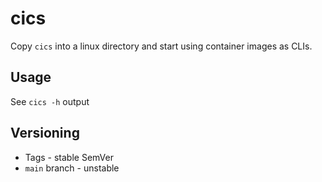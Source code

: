 # cics

Copy `cics` into a linux directory and start using container images as CLIs.

## Usage

See `cics -h` output

## Versioning

- Tags - stable SemVer
- `main` branch - unstable
